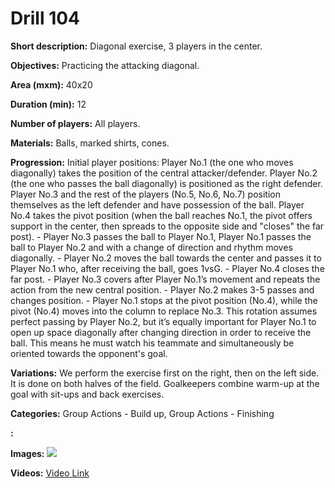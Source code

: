 # Drill 104

**Short description:**
Diagonal exercise, 3 players in the center.

**Objectives:**
Practicing the attacking diagonal.

**Area (mxm):**
40x20

**Duration (min):**
12

**Number of players:**
All players.

**Materials:**
Balls, marked shirts, cones.

**Progression:**
Initial player positions: Player No.1 (the one who moves diagonally) takes the position of the central attacker/defender. Player No.2 (the one who passes the ball diagonally) is positioned as the right defender. Player No.3 and the rest of the players (No.5, No.6, No.7) position themselves as the left defender and have possession of the ball. Player No.4 takes the pivot position (when the ball reaches No.1, the pivot offers support in the center, then spreads to the opposite side and "closes" the far post). - Player No.3 passes the ball to Player No.1, Player No.1 passes the ball to Player No.2 and with a change of direction and rhythm moves diagonally. - Player No.2 moves the ball towards the center and passes it to Player No.1 who, after receiving the ball, goes 1vsG. - Player No.4 closes the far post. - Player No.3 covers after Player No.1’s movement and repeats the action from the new central position. - Player No.2 makes 3-5 passes and changes position. - Player No.1 stops at the pivot position (No.4), while the pivot (No.4) moves into the column to replace No.3. This rotation assumes perfect passing by Player No.2, but it’s equally important for Player No.1 to open up space diagonally after changing direction in order to receive the ball. This means he must watch his teammate and simultaneously be oriented towards the opponent's goal.

**Variations:**
We perform the exercise first on the right, then on the left side. It is done on both halves of the field. Goalkeepers combine warm-up at the goal with sit-ups and back exercises.

**Categories:**
Group Actions - Build up, Group Actions - Finishing

**:**


**Images:**
![](https://www.coachingfutsal.com/\images\de8d97e6da2b42c4834334cfd2896ddc53bb0f36e94ed0e3f3248d31c03dcd1aea71ffa64bcf9d2ac57f89268d8b5e252bed1210c47b07f9bb31cc788e4538a84db205d487b9e.jpg)

**Videos:**
[Video Link](https://www.youtube.com/embed/O78OqOsUQwE)


